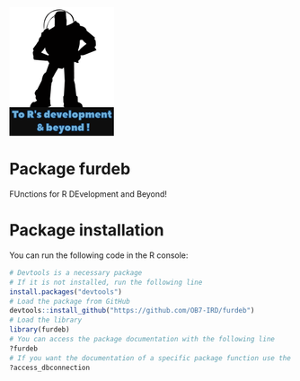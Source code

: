 ![furbed_logo](furdeb_logo.png)

# Package furdeb

FUnctions for R DEvelopment and Beyond!

# Package installation

You can run the following code in the R console:

```R
# Devtools is a necessary package
# If it is not installed, run the following line
install.packages("devtools")
# Load the package from GitHub
devtools::install_github("https://github.com/OB7-IRD/furdeb")
# Load the library
library(furdeb)
# You can access the package documentation with the following line
?furdeb
# If you want the documentation of a specific package function use the same syntax, for example for the function access_dbconnection
?access_dbconnection
```

